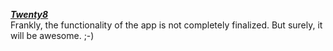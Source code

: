 [***Twenty8***](http://twentyeight.in/)
<br>
Frankly, the functionality of the app is not completely finalized. But surely, it will be awesome. ;-)
